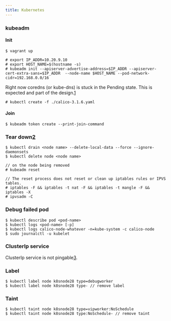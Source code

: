 ```yaml
---
title: Kubernetes
---
```


### kubeadm

#### Init

    $ vagrant up

    # export IP_ADDR=10.20.9.10
    # export HOST_NAME=$(hostname -s)
    # kubeadm init --apiserver-advertise-address=$IP_ADDR --apiserver-cert-extra-sans=$IP_ADDR  --node-name $HOST_NAME --pod-network-cidr=192.168.0.0/16
    
Right now coredns (or kube-dns) is stuck in the Pending state. This is expected and part of the design.[1]

    # kubectl create -f ./calico-3.1.6.yaml

#### Join

    $ kubeadm token create --print-join-command

### Tear down[2]

    $ kubectl drain <node name> --delete-local-data --force --ignore-daemonsets
    $ kubectl delete node <node name>

    // on the node being removed
    # kubeadm reset

    // The reset process does not reset or clean up iptables rules or IPVS tables.
    # iptables -F && iptables -t nat -F && iptables -t mangle -F && iptables -X
    # ipvsadm -C

### Debug failed pod

    $ kubectl describe pod <pod-name>
    $ kubectl logs <pod-name> [-p]
    $ kubectl logs calico-node-whatever -n=kube-system -c calico-node
    $ sudo journalctl -u kubelet

### ClusterIp service

ClusterIp service is not pingable[3].

### Label

    $ kubectl label node k8snode28 type=debugworker
    $ kubectl label node k8snode28 type- // remove label

### Taint

    $ kubectl taint node k8snode28 type=vipworker:NoSchedule
    $ kubectl taint node k8snode28 type:NoSchedule- // remove taint

[1]: https://kubernetes.io/docs/setup/independent/troubleshooting-kubeadm/#coredns-or-kube-dns-is-stuck-in-the-pending-state
[2]: https://kubernetes.io/docs/setup/independent/create-cluster-kubeadm/#tear-down
[3]: http://dockone.io/question/1433